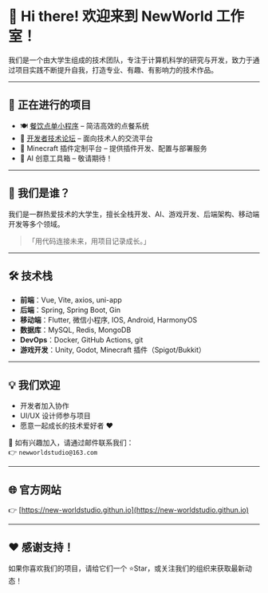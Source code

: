 # 👋 Hi there! 欢迎来到 NewWorld 工作室！

我们是一个由大学生组成的技术团队，专注于计算机科学的研究与开发，致力于通过项目实践不断提升自我，打造专业、有趣、有影响力的技术作品。

---

## 🚀 正在进行的项目

- 🍽️ [餐饮点单小程序](https://github.com/New-WorldStudio/ordering-app) – 简洁高效的点餐系统
- 💬 [开发者技术论坛](https://github.com/your-org-name/dev-forum) – 面向技术人的交流平台
- 🔧 Minecraft 插件定制平台 – 提供插件开发、配置与部署服务
- 📱 AI 创意工具箱 – 敬请期待！

---

## 🧠 我们是谁？

我们是一群热爱技术的大学生，擅长全栈开发、AI、游戏开发、后端架构、移动端开发等多个领域。

> 「用代码连接未来，用项目记录成长。」

---

## 🛠️ 技术栈

- **前端**：Vue, Vite, axios, uni-app
- **后端**：Spring, Spring Boot, Gin
- **移动端**：Flutter, 微信小程序, IOS, Android, HarmonyOS
- **数据库**：MySQL, Redis, MongoDB
- **DevOps**：Docker, GitHub Actions, git
- **游戏开发**：Unity, Godot, Minecraft 插件（Spigot/Bukkit）

---

## 💡 我们欢迎

- 开发者加入协作
- UI/UX 设计师参与项目
- 愿意一起成长的技术爱好者 ❤️

📩 如有兴趣加入，请通过邮件联系我们：  
👉 `newworldstudio@163.com`

---

## 🌐 官方网站

👉 [https://new-worldstudio.githun.io](https://new-worldstudio.githun.io)

---

## ❤️ 感谢支持！

如果你喜欢我们的项目，请给它们一个 ⭐Star，或关注我们的组织来获取最新动态！